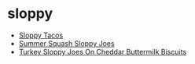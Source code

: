 # sloppy

 * [Sloppy Tacos](index/s/sloppy-tacos-51187030.json)
 * [Summer Squash Sloppy Joes](index/s/summer-squash-sloppy-joes-239165.json)
 * [Turkey Sloppy Joes On Cheddar Buttermilk Biscuits](index/t/turkey-sloppy-joes-on-cheddar-buttermilk-biscuits-230464.json)
